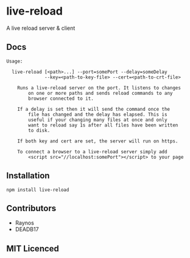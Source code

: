 # live-reload

A live reload server & client

## Docs

```
Usage:

  live-reload [<path>...] --port=somePort --delay=someDelay
              --key=<path-to-key-file> --cert=<path-to-crt-file>

    Runs a live-reload server on the port. It listens to changes
        on one or more paths and sends reload commands to any 
        browser connected to it.

    If a delay is set then it will send the command once the
        file has changed and the delay has elapsed. This is
        useful if your changing many files at once and only
        want to reload say 1s after all files have been written
        to disk.

    If both key and cert are set, the server will run on https.

    To connect a browser to a live-reload server simply add
        <script src="//localhost:somePort"></script> to your page
```

## Installation

`npm install live-reload`

## Contributors

 - Raynos
 - DEADB17

## MIT Licenced
